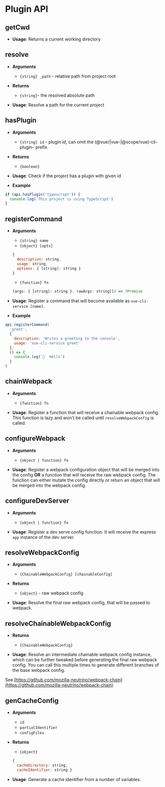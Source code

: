 # Plugin API

## getCwd

- **Usage**:
Returns a current working directory

## resolve

- **Arguments**
  - `{string} _path` - relative path from project root

- **Returns**
  - `{string}`- the resolved absolute path

- **Usage**:
Resolve a path for the current project

## hasPlugin

- **Arguments**
  - `{string} id` - plugin id, can omit the (@vue/|vue-|@scope/vue)-cli-plugin- prefix

- **Returns**
  - `{boolean}`

- **Usage**:
Check if the project has a plugin with given id

- **Example**

```js
if (api.hasPlugin('typescript')) {
  console.log('This project is using TypeScript')
}
```

## registerCommand

- **Arguments**
  - `{string} name`
  - `{object} [opts]`
  ```js
  {
    description: string,
    usage: string,
    options: { [string]: string }
  }
  ```
  - `{function} fn`
  ```js
  (args: { [string]: string }, rawArgs: string[]) => ?Promise
  ```

- **Usage**:
Register a command that will become available as `vue-cli-service [name]`.

- **Example**
```js
api.registerCommand(
  'greet',
  {
    description: 'Writes a greeting to the console',
    usage: 'vue-cli-service greet'
  },
  () => {
    console.log(`👋  Hello`)
  }
)
```

## chainWebpack

- **Arguments**
  - `{function} fn`

- **Usage**:
Register a function that will receive a chainable webpack config. This function is lazy and won't be called until `resolveWebpackConfig` is called.


## configureWebpack

- **Arguments**
  - `{object | function} fn`

- **Usage**:
Register a webpack configuration object that will be merged into the config **OR** a function that will receive the raw webpack config. The function can either mutate the config directly or return an object
that will be merged into the webpack config.

## configureDevServer

- **Arguments**
  - `{object | function} fn`

- **Usage**:
Register a dev serve config function. It will receive the express `app` instance of the dev server.

## resolveWebpackConfig

- **Arguments**
  - `{ChainableWebpackConfig} [chainableConfig]`
- **Returns**
  - `{object}` - raw webpack config

- **Usage**:
Resolve the final raw webpack config, that will be passed to webpack.

## resolveChainableWebpackConfig

- **Returns**
  - `{ChainableWebpackConfig}`

- **Usage**:
Resolve an intermediate chainable webpack config instance, which can be further tweaked before generating the final raw webpack config. You can call this multiple times to generate different branches of the base webpack config.

See [https://github.com/mozilla-neutrino/webpack-chain](https://github.com/mozilla-neutrino/webpack-chain)

## genCacheConfig

- **Arguments**
  - `id`
  - `partialIdentifier`
  - `configFiles`
- **Returns**
  - `{object}`
  ```js
  {
    cacheDirectory: string,
    cacheIdentifier: string }
  ```

- **Usage**:
Generate a cache identifier from a number of variables.

